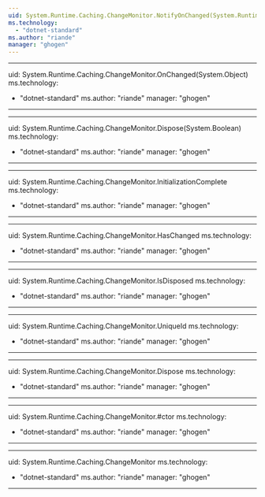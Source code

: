 ```yaml
---
uid: System.Runtime.Caching.ChangeMonitor.NotifyOnChanged(System.Runtime.Caching.OnChangedCallback)
ms.technology: 
  - "dotnet-standard"
ms.author: "riande"
manager: "ghogen"
---
```


---
uid: System.Runtime.Caching.ChangeMonitor.OnChanged(System.Object)
ms.technology: 
  - "dotnet-standard"
ms.author: "riande"
manager: "ghogen"
---

---
uid: System.Runtime.Caching.ChangeMonitor.Dispose(System.Boolean)
ms.technology: 
  - "dotnet-standard"
ms.author: "riande"
manager: "ghogen"
---

---
uid: System.Runtime.Caching.ChangeMonitor.InitializationComplete
ms.technology: 
  - "dotnet-standard"
ms.author: "riande"
manager: "ghogen"
---

---
uid: System.Runtime.Caching.ChangeMonitor.HasChanged
ms.technology: 
  - "dotnet-standard"
ms.author: "riande"
manager: "ghogen"
---

---
uid: System.Runtime.Caching.ChangeMonitor.IsDisposed
ms.technology: 
  - "dotnet-standard"
ms.author: "riande"
manager: "ghogen"
---

---
uid: System.Runtime.Caching.ChangeMonitor.UniqueId
ms.technology: 
  - "dotnet-standard"
ms.author: "riande"
manager: "ghogen"
---

---
uid: System.Runtime.Caching.ChangeMonitor.Dispose
ms.technology: 
  - "dotnet-standard"
ms.author: "riande"
manager: "ghogen"
---

---
uid: System.Runtime.Caching.ChangeMonitor.#ctor
ms.technology: 
  - "dotnet-standard"
ms.author: "riande"
manager: "ghogen"
---

---
uid: System.Runtime.Caching.ChangeMonitor
ms.technology: 
  - "dotnet-standard"
ms.author: "riande"
manager: "ghogen"
---
